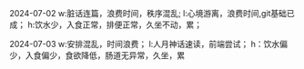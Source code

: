 2024-07-02
w:脏话连篇，浪费时间，秩序混乱;
l:心境游离，浪费时间,git基础已成；
h:饮水少，入食正常，排便正常，久坐不动，累；

2024-07-03
w:安排混乱，时间浪费；
l:人月神话速读，前端尝试；
h：饮水偏少，入食偏少，食欲降低，肠道无异常，久坐，累